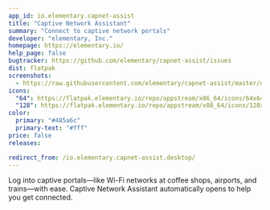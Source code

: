 ```yaml
---
app_id: io.elementary.capnet-assist
title: "Captive Network Assistant"
summary: "Connect to captive network portals"
developer: "elementary, Inc."
homepage: https://elementary.io/
help_page: false
bugtracker: https://github.com/elementary/capnet-assist/issues
dist: flatpak
screenshots:
  - https://raw.githubusercontent.com/elementary/capnet-assist/master/data/screenshot.png
icons:
  "64": https://flatpak.elementary.io/repo/appstream/x86_64/icons/64x64/io.elementary.capnet-assist.png
  "128": https://flatpak.elementary.io/repo/appstream/x86_64/icons/128x128/io.elementary.capnet-assist.png
color:
  primary: "#485a6c"
  primary-text: "#fff"
price: false
releases:

redirect_from: /io.elementary.capnet-assist.desktop/
---
```


<p>Log into captive portals—like Wi-Fi networks at coffee shops, airports, and trains—with ease. Captive Network Assistant automatically opens to help you get connected.</p>